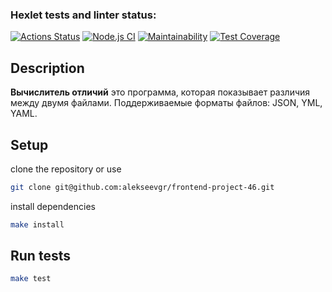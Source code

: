 ### Hexlet tests and linter status:
[![Actions Status](https://github.com/alekseevgr/frontend-project-46/workflows/hexlet-check/badge.svg)](https://github.com/alekseevgr/frontend-project-46/actions)
[![Node.js CI](https://github.com/alekseevgr/frontend-project-46/actions/workflows/node.js.yml/badge.svg)](https://github.com/alekseevgr/frontend-project-46/actions/workflows/node.js.yml)
[![Maintainability](https://api.codeclimate.com/v1/badges/360efcf317da4cc44f03/maintainability)](https://codeclimate.com/github/alekseevgr/frontend-project-46/maintainability)
[![Test Coverage](https://api.codeclimate.com/v1/badges/360efcf317da4cc44f03/test_coverage)](https://codeclimate.com/github/alekseevgr/frontend-project-46/test_coverage)

## Description

**Вычислитель отличий** это программа, которая показывает различия между двумя файлами. Поддерживаемые форматы файлов: JSON, YML, YAML.

## Setup

clone the repository or use 
 ```bash
 git clone git@github.com:alekseevgr/frontend-project-46.git
 ```
 install dependencies
 ```bash
 make install
 ```

## Run tests

```bash
make test
```